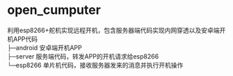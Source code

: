 # open_cumputer
利用esp8266+舵机实现远程开机，包含服务器端代码实现内网穿透以及安卓端开机APP代码<br>
├─android  安卓端开机APP <br>
├─server   服务端代码，转发APP的开机请求给esp8266 <br>
└─esp8266  单片机代码，接收服务器发来的消息并执行开机操作 <br>

